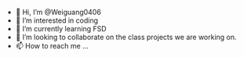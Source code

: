 - 👋 Hi, I’m @Weiguang0406
- 👀 I’m interested in coding
- 🌱 I’m currently learning FSD
- 💞️ I’m looking to collaborate on the class projects we are working on.
- 📫 How to reach me ...

<!---
Weiguang0406/Weiguang0406 is a ✨ special ✨ repository because its `README.md` (this file) appears on your GitHub profile.
You can click the Preview link to take a look at your changes.
--->
